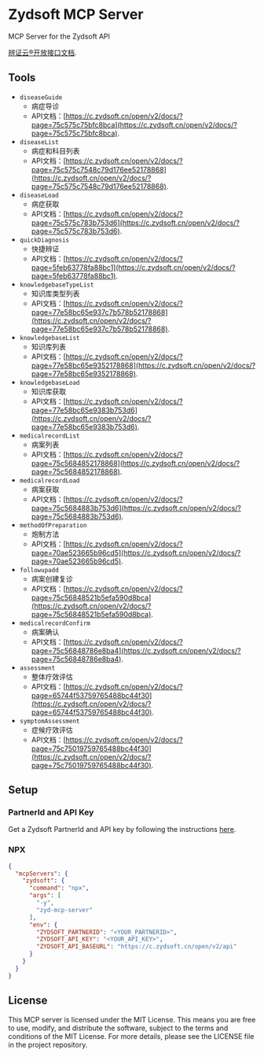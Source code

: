 # Zydsoft MCP Server

MCP Server for the Zydsoft API

[辨证云®开放接口文档](https://c.zydsoft.cn/open/v2/docs/).

## Tools

- `diseaseGuide`
   - 病症导诊
   - API文档：[https://c.zydsoft.cn/open/v2/docs/?page=75c575c75bfc8bca](https://c.zydsoft.cn/open/v2/docs/?page=75c575c75bfc8bca).
- `diseaseList`
   - 病症和科目列表
   - API文档：[https://c.zydsoft.cn/open/v2/docs/?page=75c575c7548c79d176ee52178868](https://c.zydsoft.cn/open/v2/docs/?page=75c575c7548c79d176ee52178868).
- `diseaseLoad`
   - 病症获取
   - API文档：[https://c.zydsoft.cn/open/v2/docs/?page=75c575c783b753d6](https://c.zydsoft.cn/open/v2/docs/?page=75c575c783b753d6).
- `quickDiagnosis`
   - 快捷辨证
   - API文档：[https://c.zydsoft.cn/open/v2/docs/?page=5feb63778fa88bc1](https://c.zydsoft.cn/open/v2/docs/?page=5feb63778fa88bc1).
- `knowledgebaseTypeList`
   - 知识库类型列表
   - API文档：[https://c.zydsoft.cn/open/v2/docs/?page=77e58bc65e937c7b578b52178868](https://c.zydsoft.cn/open/v2/docs/?page=77e58bc65e937c7b578b52178868).
- `knowledgebaseList`
   - 知识库列表
   - API文档：[https://c.zydsoft.cn/open/v2/docs/?page=77e58bc65e9352178868](https://c.zydsoft.cn/open/v2/docs/?page=77e58bc65e9352178868).
- `knowledgebaseLoad`
   - 知识库获取
   - API文档：[https://c.zydsoft.cn/open/v2/docs/?page=77e58bc65e9383b753d6](https://c.zydsoft.cn/open/v2/docs/?page=77e58bc65e9383b753d6).
- `medicalrecordList`
   - 病案列表
   - API文档：[https://c.zydsoft.cn/open/v2/docs/?page=75c5684852178868](https://c.zydsoft.cn/open/v2/docs/?page=75c5684852178868).
- `medicalrecordLoad`
   - 病案获取
   - API文档：[https://c.zydsoft.cn/open/v2/docs/?page=75c5684883b753d6](https://c.zydsoft.cn/open/v2/docs/?page=75c5684883b753d6).
- `methodOfPreparation`
   - 炮制方法
   - API文档：[https://c.zydsoft.cn/open/v2/docs/?page=70ae523665b96cd5](https://c.zydsoft.cn/open/v2/docs/?page=70ae523665b96cd5).
- `followupadd`
   - 病案创建复诊
   - API文档：[https://c.zydsoft.cn/open/v2/docs/?page=75c56848521b5efa590d8bca](https://c.zydsoft.cn/open/v2/docs/?page=75c56848521b5efa590d8bca).
- `medicalrecordConfirm`
   - 病案确认
   - API文档：[https://c.zydsoft.cn/open/v2/docs/?page=75c56848786e8ba4](https://c.zydsoft.cn/open/v2/docs/?page=75c56848786e8ba4).
- `assessment`
   - 整体疗效评估
   - API文档：[https://c.zydsoft.cn/open/v2/docs/?page=65744f53759765488bc44f30](https://c.zydsoft.cn/open/v2/docs/?page=65744f53759765488bc44f30).
- `symptomAssessment`
   - 症候疗效评估
   - API文档：[https://c.zydsoft.cn/open/v2/docs/?page=75c75019759765488bc44f30](https://c.zydsoft.cn/open/v2/docs/?page=75c75019759765488bc44f30).

## Setup

### PartnerId and API Key

Get a Zydsoft PartnerId and API key by following the instructions
[here](https://c.zydsoft.cn/partner/#/studio).

### NPX

```json
{
  "mcpServers": {
    "zydsoft": {
      "command": "npx",
      "args": [
        "-y",
        "zyd-mcp-server"
      ],
      "env": {
        "ZYDSOFT_PARTNERID": "<YOUR_PARTNERID>",
        "ZYDSOFT_API_KEY": "<YOUR_API_KEY>",
        "ZYDSOFT_API_BASEURL": "https://c.zydsoft.cn/open/v2/api"
      }
    }
  }
}
```

## License

This MCP server is licensed under the MIT License. This means you are free to
use, modify, and distribute the software, subject to the terms and conditions of
the MIT License. For more details, please see the LICENSE file in the project
repository.
